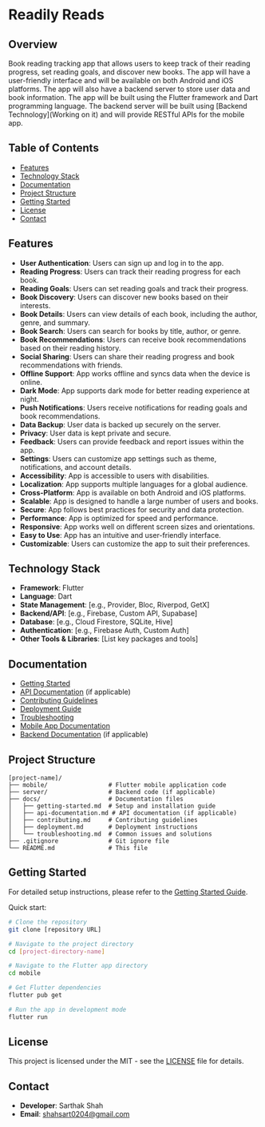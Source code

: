 # Readily Reads

## Overview

Book reading tracking app that allows users to keep track of their reading progress, set reading goals, and discover new books. The app will have a user-friendly interface and will be available on both Android and iOS platforms. The app will also have a backend server to store user data and book information. The app will be built using the Flutter framework and Dart programming language. The backend server will be built using [Backend Technology](Working on it) and will provide RESTful APIs for the mobile app.

## Table of Contents

- [Features](#features)
- [Technology Stack](#technology-stack)
- [Documentation](#documentation)
- [Project Structure](#project-structure)
- [Getting Started](#getting-started)
- [License](#license)
- [Contact](#contact)

## Features

- **User Authentication**: Users can sign up and log in to the app.
- **Reading Progress**: Users can track their reading progress for each book.
- **Reading Goals**: Users can set reading goals and track their progress.
- **Book Discovery**: Users can discover new books based on their interests.
- **Book Details**: Users can view details of each book, including the author, genre, and summary.
- **Book Search**: Users can search for books by title, author, or genre.
- **Book Recommendations**: Users can receive book recommendations based on their reading history.
- **Social Sharing**: Users can share their reading progress and book recommendations with friends.
- **Offline Support**: App works offline and syncs data when the device is online.
- **Dark Mode**: App supports dark mode for better reading experience at night.
- **Push Notifications**: Users receive notifications for reading goals and book recommendations.
- **Data Backup**: User data is backed up securely on the server.
- **Privacy**: User data is kept private and secure.
- **Feedback**: Users can provide feedback and report issues within the app.
- **Settings**: Users can customize app settings such as theme, notifications, and account details.
- **Accessibility**: App is accessible to users with disabilities.
- **Localization**: App supports multiple languages for a global audience.
- **Cross-Platform**: App is available on both Android and iOS platforms.
- **Scalable**: App is designed to handle a large number of users and books.
- **Secure**: App follows best practices for security and data protection.
- **Performance**: App is optimized for speed and performance.
- **Responsive**: App works well on different screen sizes and orientations.
- **Easy to Use**: App has an intuitive and user-friendly interface.
- **Customizable**: Users can customize the app to suit their preferences.

## Technology Stack

- **Framework**: Flutter
- **Language**: Dart
- **State Management**: [e.g., Provider, Bloc, Riverpod, GetX]
- **Backend/API**: [e.g., Firebase, Custom API, Supabase]
- **Database**: [e.g., Cloud Firestore, SQLite, Hive]
- **Authentication**: [e.g., Firebase Auth, Custom Auth]
- **Other Tools & Libraries**: [List key packages and tools]

## Documentation

- [Getting Started](./docs/getting-started.md)
- [API Documentation](./docs/api-documentation.md) (if applicable)
- [Contributing Guidelines](./docs/contributing.md)
- [Deployment Guide](./docs/deployment.md)
- [Troubleshooting](./docs/troubleshooting.md)
- [Mobile App Documentation](./mobile/README.md)
- [Backend Documentation](./server/README.md) (if applicable)

## Project Structure

```plaintext
[project-name]/
├── mobile/                 # Flutter mobile application code
├── server/                 # Backend code (if applicable)
├── docs/                   # Documentation files
│   ├── getting-started.md  # Setup and installation guide
│   ├── api-documentation.md # API documentation (if applicable)
│   ├── contributing.md     # Contributing guidelines
│   ├── deployment.md       # Deployment instructions
│   └── troubleshooting.md  # Common issues and solutions
├── .gitignore              # Git ignore file
└── README.md               # This file
```

## Getting Started

For detailed setup instructions, please refer to the [Getting Started Guide](./docs/getting-started.md).

Quick start:

```bash
# Clone the repository
git clone [repository URL]

# Navigate to the project directory
cd [project-directory-name]

# Navigate to the Flutter app directory
cd mobile

# Get Flutter dependencies
flutter pub get

# Run the app in development mode
flutter run
```

## License

This project is licensed under the MIT - see the [LICENSE](LICENSE) file for details.

## Contact

- **Developer**: Sarthak Shah
- **Email**: <shahsart0204@gmail.com>
